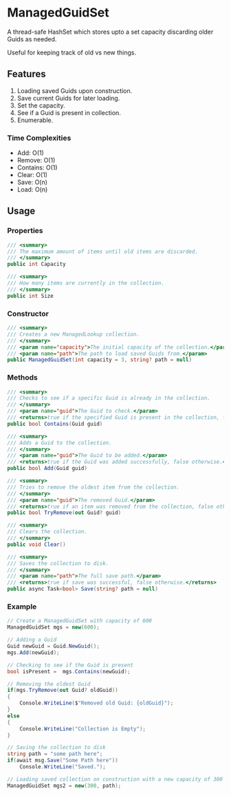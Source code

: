 # ManagedGuidSet

A thread-safe HashSet<Guid> which stores upto a set capacity discarding older Guids as needed.

Useful for keeping track of old vs new things.

## Features

1. Loading saved Guids upon construction.
2. Save current Guids for later loading.
3. Set the capacity.
4. See if a Guid is present in collection.
5. Enumerable.

### Time Complexities

- Add: O(1)
- Remove: O(1)
- Contains: O(1)
- Clear: O(1)
- Save: O(n)
- Load: O(n)

## Usage

### Properties
```csharp
/// <summary>
/// The maximum amount of items until old items are discarded.
/// </summary>
public int Capacity
```
```csharp
/// <summary>
/// How many items are currently in the collection.
/// </summary>
public int Size
```

### Constructor
```csharp
/// <summary>
/// Creates a new ManagedLookup collection.
/// </summary>
/// <param name="capacity">The initial capacity of the collection.</param>
/// <param name="path">The path to load saved Guids from.</param>
public ManagedGuidSet(int capacity = 3, string? path = null)
```

### Methods
```csharp
/// <summary>
/// Checks to see if a specific Guid is already in the collection.
/// </summary>
/// <param name="guid">The Guid to check.</param>
/// <returns>true if the specified Guid is present in the collection, false otherwise.</returns>
public bool Contains(Guid guid)
```
```csharp
/// <summary>
/// Adds a Guid to the collection.
/// </summary>
/// <param name="guid">The Guid to be added.</param>
/// <returns>true if the Guid was added successfully, false otherwise.</returns>
public bool Add(Guid guid)
```
```csharp
/// <summary>
/// Tries to remove the oldest item from the collection.
/// </summary>
/// <param name="guid">The removed Guid.</param>
/// <returns>true if an item was removed from the collection, false otherwise.</returns>
public bool TryRemove(out Guid? guid)
```
```csharp
/// <summary>
/// Clears the collection.
/// </summary>
public void Clear()
```
```csharp
/// <summary>
/// Saves the collection to disk.
/// </summary>
/// <param name="path">The full save path.</param>
/// <returns>true if save was successful, false otherwise.</returns>
public async Task<bool> Save(string? path = null)
```

### Example
```csharp
// Create a ManagedGuidSet with capacity of 600
ManagedGuidSet mgs = new(600);

// Adding a Guid
Guid newGuid = Guid.NewGuid();
mgs.Add(newGuid);

// Checking to see if the Guid is present
bool isPresent =  mgs.Contains(newGuid);

// Removing the oldest Guid
if(mgs.TryRemove(out Guid? oldGuid))
{
    Console.WriteLine($"Removed old Guid: {oldGuid}");
}
else
{
    Console.WriteLine("Collection is Empty");
}

// Saving the collection to disk
string path = "some path here";
if(await msg.Save("Some Path here"))
    Console.WriteLine("Saved.");

// Loading saved collection on construction with a new capacity of 300
ManagedGuidSet mgs2 = new(300, path);
```